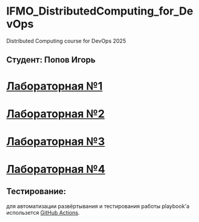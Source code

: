 # IFMO_DistributedComputing_for_DevOps
Distributed Computing course for DevOps 2025

Студент: Попов Игорь
--------------------

# [Лабораторная №1](LAB01.md)
# [Лабораторная №2](LAB02.md)
# [Лабораторная №3](LAB03.md)
# [Лабораторная №4](LAB04.md)

Тестирование:
------------
для автоматизации развёртывания и тестирования работы playbook'а использется [GitHub Actions](https://github.com/features/actions).
